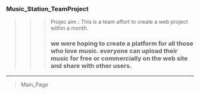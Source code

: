 ### Music_Station_TeamProject

>>> Projec aim : This is a team affort to create a web project within a month. 
>>>
>>>
>>> ### we were hoping to create a platform for all those who love music. everyone can upload their music for free or commercially on the web site and share with other users.

---

>Main_Page 


